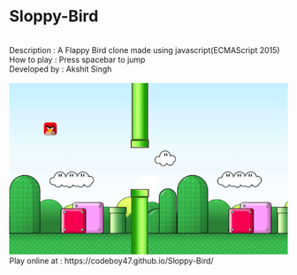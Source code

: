# Sloppy-Bird
<br>
Description :
A Flappy Bird clone made using javascript(ECMAScript 2015)
<br>
How to play : 
Press spacebar to jump
<br>
Developed by : Akshit Singh

<br>
<br>

<img  src = "https://github.com/akshitSingh07/Sloppy-Bird/blob/master/assets/images/Game4.png" />
<br>
Play online at :   https://codeboy47.github.io/Sloppy-Bird/
